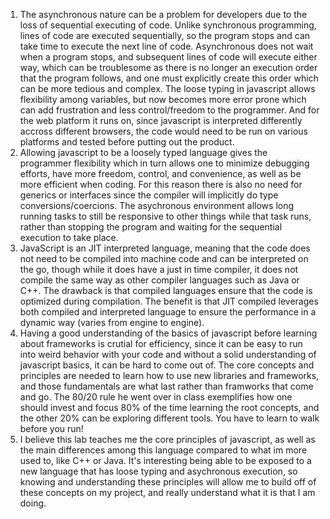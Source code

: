 1. The asynchronous nature can be a problem for developers due to the loss of sequential executing of code. Unlike synchronous programming, lines of code are executed sequentially, so the program stops and can take time to execute the next line of code. Asynchronous does not wait when a program stops, and subsequent lines of code will execute either way, which can be troublesome as there is no longer an execution order that the program follows, and one must explicitly create this order which can be more tedious and complex. The loose typing in javascript allows flexibility among variables, but now becomes more error prone which can add frustration and less control/freedom to the programmer. And for the web platform it runs on, since javascript is interpreted differently accross different browsers, the code would need to be run on various platforms and tested before putting out the product.
2. Allowing javascript to be a loosely typed language gives the programmer flexibility which in turn allows one to minimize debugging efforts, have more freedom, control, and convenience, as well as be more efficient when coding. For this reason there is also no need for generics or interfaces since the compiler will implicitly do type conversions/coercions. The asychronous environment allows long running tasks to still be responsive to other things while that task runs, rather than stopping the program and waiting for the sequential execution to take place. 
3. JavaScript is an JIT interpreted language, meaning that the code does not need to be compiled into machine code and can be interpreted on the go, though while it does have a just in time compiler, it does not compile the same way as other compiler languages such as Java or C++. The drawback is that compiled languages ensure that the code is optimized during compilation. The benefit is that JIT compiled leverages both compiled and interpreted language to ensure the performance in a dynamic way (varies from engine to engine).
4. Having a good understanding of the basics of javascript before learning about frameworks is crutial for efficiency, since it can be easy to run into weird behavior with your code and without a solid understanding of javascript basics, it can be hard to come out of. The core concepts and principles are needed to learn how to use new libraries and frameworks, and those fundamentals are what last rather than framworks that come and go. The 80/20 rule he went over in class exemplifies how one should invest and focus 80% of the time learning the root concepts, and the other 20% can be exploring different tools. You have to learn to walk before you run!
5. I believe this lab teaches me the core principles of javascript, as well as the main differences among this language compared to what im more used to, like C++ or Java. It's interesting being able to be exposed to a new language that has loose typing and asychronous execution, so knowing and understanding these principles will allow me to build off of these concepts on my project, and really understand what it is that I am doing.